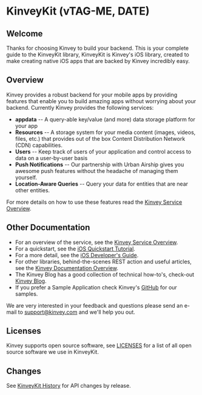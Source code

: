 KinveyKit (vTAG-ME, DATE)
==========

## Welcome

Thanks for choosing Kinvey to build your backend.  This is your complete guide to the KinveyKit library,
KinveyKit is Kinvey's iOS library, created to make creating native iOS apps that are backed by Kinvey
incredibly easy.

## Overview

Kinvey provides a robust backend for your mobile apps by providing features that enable
you to build amazing apps without worrying about your backend.  Currently Kinvey provides
the following services:

* __appdata__ -- A query-able key/value (and more) data storage platform for your app
* __Resources__ -- A storage system for your media content (images, videos, files, etc.) that
provides out of the box Content Distribution Network (CDN) capabilities.
* __Users__ --  Keep track of users of your application and control access to data on a user-by-user basis
* __Push Notifications__ -- Our partnership with Urban Airship gives you awesome push features without the headache of managing them yourself.
* __Location-Aware Queries__ -- Query your data for entities that are near other entities.

For more details on how to use these features read the [Kinvey Service Overview](https://console.kinvey.com/#docs/kinvey/service-overview).

## Other Documentation

* For an overview of the service, see the [Kinvey Service Overview](https://console.kinvey.com/#docs/kinvey/service-overview).
* For a quickstart, see the [iOS Quickstart Tutorial](https://console.kinvey.com/#docs/iOS/iOS-Quickstart-Tutorial).
* For a more detail, see the [iOS Developer's Guide](https://console.kinvey.com/#docs/iOS/iOS-Developers-Guide).
* For other libraries, behind-the-scenes REST action and useful articles, see the [Kinvey Documentation Overview](https://console.kinvey.com/#docs/kinvey/Overview).
* The Kinvey Blog has a good collection of technical how-to's, check-out [Kinvey Blog](http://www.kinvey.com/index.php/Kinvey-Blog).
* If you prefer a Sample Application check Kinvey's [GitHub](https://github.com/Kinvey) for our samples.

We are very interested in your feedback and questions please send an e-mail to <support@kinvey.com> and we'll help you out.


## Licenses

Kinvey supports open source software, see [LICENSES](docs/LICENSES.html) for a list of all open source software we use in KinveyKit.

## Changes

See [KinveyKit History](docs/KinveyKit-History.html) for API changes by release.
